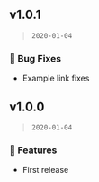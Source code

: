 ## v1.0.1

> `2020-01-04`

### 🐞 Bug Fixes
  - Example link fixes
  
## v1.0.0

> `2020-01-04`

### 🎉 Features
  - First release